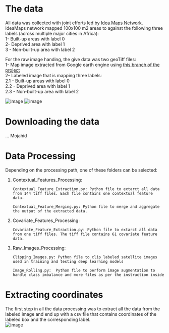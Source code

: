 
# The data
All data was collected with joint efforts led by [Idea Maps Network](https://ideamapsnetwork.org/lagos-aos/).  
IdeaMaps network mapped 100x100 m2 areas to against the following three labels (across multiple major cities in Africa):  
1- Built-up areas with label 0  
2- Deprived area with label 1  
3 - Non-built-up area with label 2 


For the raw image handing, the give data was two geoTiff files:  
1- Map image extracted from Google earth engine using [this branch of the project](https://github.com/arathinair11/Satellite-Imagery)  
2- Labeled image that is mapping three labels:  
    2.1 - Built-up areas with label 0  
    2.2 - Deprived area with label 1  
    2.3 - Non-built-up area with label 2  

![image](https://user-images.githubusercontent.com/34656794/161972674-fe31679d-8ca9-451b-b603-6cee83e8e759.png)
![image](https://user-images.githubusercontent.com/34656794/161972686-3409fd16-40f3-4e58-8ee2-44bd0f458003.png)


# Downloading the data
... Mojahid


# Data Processing


Depending on the processing path, one of these folders can be selected:

1) Contextual_Features_Processing:
    
       Contextual_Feature_Extraction.py: Python file to extarct all data from 144 tiff files. Each file contains one contextual feature data.
    
       Contextual_Feature_Merging.py: Python file to merge and aggregate the output of the extracted data.
     
2) Covariate_Features_Processing:

       Covariate_Feature_Extraction.py: Python file to extarct all data from one tiff files. The tiff file contains 61 covariate feature data.


3) Raw_Images_Processing:

       Clipping_Images.py: Python file to clip labeled satellite images used in training and testing deep learning models 
       
       Image_Rolling.py:  Python file to perform image augmentation to handle class imbalance and more files as per the instruction inside

  


# Extracting coordinates
The first step in all the data processing was to extract all the data from the labeled image and end up with a csv file that contains coordinates of the labeled box and the corresponding label.    
![image](https://user-images.githubusercontent.com/34656794/161973643-d21d341c-2fff-44ff-ac90-ce7a516a6d19.png)

